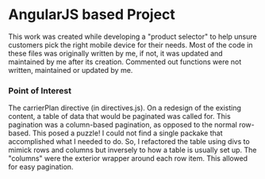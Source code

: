 # AngularJS based Project

This work was created while developing a "product selector" to help unsure customers pick the right mobile device for their needs.  Most of the code in these files was originally written by me, if not, it was updated and maintained by me after its creation.  Commented out functions were not written, maintained or updated by me.

### Point of Interest
The carrierPlan directive (in directives.js).  On a redesign of the existing content, a table of data that would be paginated was called for.  This pagination was a column-based pagination, as opposed to the normal row-based.  This posed a puzzle!  I could not find a single packake that accomplished what I needed to do.  So, I refactored the table using divs to mimick rows and columns but inversely to how a table is usually set up.  The "columns" were the exterior wrapper around each row item.  This allowed for easy pagination.
